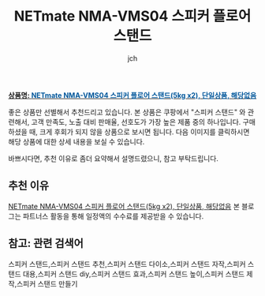 ﻿---
layout: post
title: "NETmate NMA-VMS04 스피커 플로어 스탠드"
author: jch
categories: [가전제품]
tags:
  [
    스피커 스탠드,
    스피커 스탠드 추천,
    스피커 스탠드 다이소,
    스피커 스탠드 자작,
    스피커 스탠드 대용,
    스피커 스탠드 diy,
    스피커 스탠드 효과,
    스피커 스탠드 높이,
    스피커 스탠드 제작,
    스피커 스탠드 만들기,
  ]
image: https://static.coupangcdn.com/image/vendor_inventory/images/2018/03/22/16/4/5f596ded-0b8c-4f6b-8620-f3423ff20534.jpg
description: "쿠팡에서 스피커 스탠드 관련 상품으로 가장 고객 선호도가 높은 제품 중 하나입니다."
---

<a href="https://link.coupang.com/re/AFFSDP?lptag=AF7868842&pageKey=64401194&itemId=218302585&vendorItemId=3588479236&traceid=V0-153-e7634f7d6e44415f"><b>상품명: <font color='#01579B'>NETmate NMA-VMS04 스피커 플로어 스탠드(5kg x2), 단일상품, 해당없음</font></b></a>

좋은 상품만 선별해서 추천드리고 있습니다.
본 상품은 쿠팡에서 "스피커 스탠드" 와 관련해서, 고객 만족도, 노출 대비 판매율, 선호도가 가장 높은 제품 중의 하나입니다.
구매하셨을 때, 크게 후회가 되지 않을 상품으로 보시면 됩니다.
다음 이미지를 클릭하시면 해당 상품에 대한 상세 내용을 보실 수 있습니다.

바쁘시다면, 추천 이유로 좀더 요약해서 설명드렸으니, 참고 부탁드립니다.

## 추천 이유

<a href="https://link.coupang.com/re/AFFSDP?lptag=AF7868842&pageKey=64401194&itemId=218302585&vendorItemId=3588479236&traceid=V0-153-e7634f7d6e44415f">NETmate NMA-VMS04 스피커 플로어 스탠드(5kg x2), 단일상품, 해당없음</a>
본 블로그는 파트너스 활동을 통해 일정액의 수수료를 제공받을 수 있습니다.

## 참고: 관련 검색어

스피커 스탠드,스피커 스탠드 추천,스피커 스탠드 다이소,스피커 스탠드 자작,스피커 스탠드 대용,스피커 스탠드 diy,스피커 스탠드 효과,스피커 스탠드 높이,스피커 스탠드 제작,스피커 스탠드 만들기
